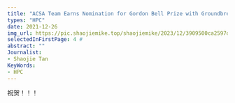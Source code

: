 ```yaml
---
title: "ACSA Team Earns Nomination for Gordon Bell Prize with Groundbreaking Fusion Plasma Simulation"
types: "HPC"
date: 2021-12-26
img_url: https://pic.shaojiemike.top/shaojiemike/2023/12/3909500ca2597d78c807732322218643.png
selectedInFirstPage: 4 # 
abstract: ""
Journalist:
- Shaojie Tan
KeyWords:
- HPC
---
```


祝贺！！！